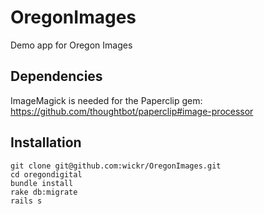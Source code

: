 # OregonImages
Demo app for Oregon Images

## Dependencies
ImageMagick is needed for the Paperclip gem: https://github.com/thoughtbot/paperclip#image-processor

## Installation
```
git clone git@github.com:wickr/OregonImages.git
cd oregondigital
bundle install
rake db:migrate
rails s
```

